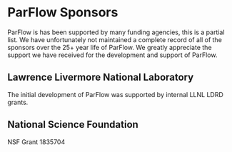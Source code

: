 # ParFlow Sponsors

ParFlow is has been supported by many funding agencies, this is a
partial list.  We have unfortunately not maintained a complete record of
all of the sponsors over the 25+ year life of ParFlow.  We greatly
appreciate the support we have received for the development and
support of ParFlow.

## Lawrence Livermore National Laboratory

The initial development of ParFlow was supported by internal LLNL LDRD grants.

## National Science Foundation

NSF Grant 1835704
